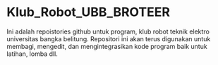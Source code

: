 # Klub_Robot_UBB_BROTEER
Ini adalah repoistories github untuk program, klub robot teknik elektro universitas bangka belitung. Repositori ini akan terus digunakan untuk membagi, mengedit, dan mengintegrasikan kode program baik untuk latihan, lomba dll. 
